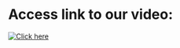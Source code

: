 # Access link to our video: 

[![Click here](https://res.cloudinary.com/marcomontalbano/image/upload/v1637590304/video_to_markdown/images/youtube--Joyf0ifhBVU-c05b58ac6eb4c4700831b2b3070cd403.jpg)](https://www.youtube.com/watch?v=84rZRl9dbj4 "Click here")
